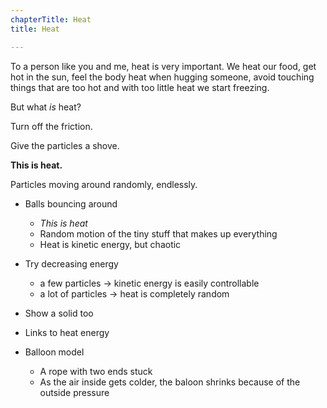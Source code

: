 ```yaml
---
chapterTitle: Heat
title: Heat

---
```


To a person like you and me, heat is very important. We heat our food, get hot in the sun, feel the body heat when hugging someone, avoid touching things that are too hot and with too little heat we start freezing.

But what _is_ heat?

<div class="page">


<script>
    var heatSim = createSimulation({
        initialize: function(simulation) {
            var p = simulation.parameters;
            p.friction = 0.1;
            p.dt = 0.005;
            setBoxWidth(simulation, 30);

            updateBounds(simulation);

            var particleCount = 1 + 21;
            for (var i = 0; i < particleCount; i++) {
                var particle = new Particle();
                particle.radius = 1;
                billiardsPosition(particle.position, i, 2*particle.radius);
                addParticle(simulation, particle);
            }
        }
    });
</script>

<div class="stepLog twoColumn">

Turn off the friction.

<script>
    cue(function() {
            return (heatSim.parameters.friction == 0);
    });
    insertHere(createSlider({
        object: heatSim.parameters,
        name: "friction",
        min: 0, max: 0.1,
        minLabel: "No friction", maxLabel: "Some",
    }));
</script>

Give the particles a shove.

<script>
    cue(function() {
        var isFrictionless = heatSim.parameters.friction == 0;
        var hasEnoughEnergy = getTotalEnergy(heatSim) > 0.1;
        return (isFrictionless && hasEnoughEnergy);
    });
    endStep();
</script>

**This is heat.** 

Particles moving around randomly, endlessly.

</div>

<div class="twoColumn">
<script>
    insertHere(heatSim.div);
</script>
</div>
</div>



* Balls bouncing around
    * _This is heat_
    * Random motion of the tiny stuff that makes up everything
    * Heat is kinetic energy, but chaotic
* Try decreasing energy
    * a few particles -> kinetic energy is easily controllable
    * a lot of particles -> heat is completely random
* Show a solid too
* Links to heat energy

* Balloon model
    * A rope with two ends stuck
    * As the air inside gets colder, the baloon shrinks because of the outside pressure


<!--
Another big difference: the world isn't made of 11 atoms, there are a lot more!

<script>
    createSimulation({
        particleGenerator: uniformParticleGenerator,
        parameters: {
            particleCount: 250,
            radiusScaling: 0.003,
            bondEnergy: 0,
        },
    });
</script>

Try following a single particle with your eyes. It's hard! 
And this is only 250 particles. That's about 100 000 000 000 000 000 000 times less than the amount of air particles in a single breath!

So if we can't keep track of each particle, is there any way we can still make sense of the bouncy, jittery mess?

Take a look at these two boxes of particles. Which one has more energy?

<script>
    function hotColdGenerator(simulation, particleIndex)
    {
        var particle = new Particle();
        var maxSpeed = simulation.parameters.maxInitialSpeed;
        if (particleIndex % 2)
        {
            particle.position = randomPointInRect(simulation.leftRect);
            particle.velocity = randomVelocity(maxSpeed / 10);
        }
        else
        {
            particle.position = randomPointInRect(simulation.rightRect);
            particle.velocity = randomVelocity(maxSpeed);
        }
        return particle;
    }

    var hotColdSim = createSimulation({
        particleGenerator: hotColdGenerator,
        visualizations: ["energy"],
        parameters: {
            particleCount: 300,
            radiusScaling: 0.01,
            bondEnergy: 0,
            maxInitialSpeed: 0.02,
        },
    });
    hotColdSim.walls.push(
        new Wall(v2(0, -1), v2(0, 1))
    );
    setColdHotRegions(hotColdSim);

</script>

Yep, the right one definitely has more energy. Now compare with this:

<script>
    function slowFastGenerator(simulation, particleIndex)
    {
        var particle = new Particle();
        var maxSpeed = simulation.parameters.maxInitialSpeed;
        if (particleIndex % 2)
        {
            particle.position = randomPointInRect(simulation.leftRect);
            particle.velocity = randomUnitVector();
            v2.scale(particle.velocity, particle.velocity, maxSpeed / 5);
        }
        else
        {
            particle.position = randomPointInRect(simulation.rightRect);
            particle.velocity = randomUnitVector();
            v2.scale(particle.velocity, particle.velocity, maxSpeed);
        }
        return particle;
    }

    var slowFastBall = createSimulation({
        visualizations: ["energy"],
        particleGenerator: slowFastGenerator,
        parameters: {
            particleCount: 2,
            radiusScaling: 0.1,
            bondEnergy: 0,
            maxInitialSpeed: 0.1,
        },
    });

    slowFastBall.walls.push(
        new Wall(v2(0, -1), v2(0, 1))
    );
    setColdHotRegions(slowFastBall);
</script>

Here it's even more obvious that the right side has more energy.

But with a single ball, there is a clear direction, and you can easily change the direction. With a lot of tiny particles, direction doesn't make sense, and it's hard to control what happens.

To demonstrate: try _decreasing_ the energy of both systems below.

<script>
    function oneMany(simulation, particleIndex)
    {
        var particle = new Particle();
        var maxSpeed = simulation.parameters.maxInitialSpeed;
        if (particleIndex == 0)
        {
            particle.position = randomPointInRect(simulation.leftRect);
            particle.velocity = randomUnitVector();
            v2.scale(particle.velocity, particle.velocity, 1.9*maxSpeed);
            particle.radius = 5;
            particle.mass = squared(5);
        }
        else
        {
            particle.position = randomPointInRect(simulation.rightRect);
            particle.velocity = randomUnitVector();
            v2.scale(particle.velocity, particle.velocity, maxSpeed);
        }
        return particle;
    }

    var oneManySim = createSimulation({
        visualizations: ["energy"],
        particleGenerator: oneMany,
        parameters: {
            particleCount: 101,
            radiusScaling: 0.02,
            bondEnergy: 0,
            maxInitialSpeed: 0.01,
        },
    });

    oneManySim.walls.push(
        new Wall(v2(0, -1), v2(0, 1))
    );
    setColdHotRegions(oneManySim);
</script>

Both cases are really the same kinetic energy, but the random, bouncy, jiggling energy is of a different character than the moving-in-a-straight-line energy of the single ball.

This "new" kind of energy is what we call _heat_. A system with more random bouncing around has more heat, and is _hotter_. A more chill system is _cooler_.

It might not yet be clear how this connects to our everyday notions of hot and cold, but I hope we can get there eventually!

To be continued...

## Important sentences

_Heat is a kind of energy: the movement energy of many small things moving around randomly._


## Todo

* maybe remove friction for just one particle
    * ask to decrease the energy
* then to billiards frictionless
    * ask to decrease energy

-->


<script>
    initChapter();
</script>
